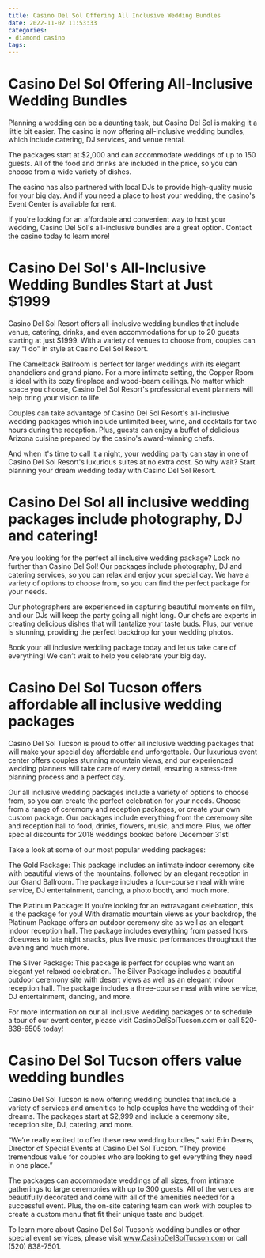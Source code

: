 ```yaml
---
title: Casino Del Sol Offering All Inclusive Wedding Bundles
date: 2022-11-02 11:53:33
categories:
- diamond casino
tags:
---
```



#  Casino Del Sol Offering All-Inclusive Wedding Bundles

Planning a wedding can be a daunting task, but Casino Del Sol is making it a little bit easier. The casino is now offering all-inclusive wedding bundles, which include catering, DJ services, and venue rental.

The packages start at $2,000 and can accommodate weddings of up to 150 guests. All of the food and drinks are included in the price, so you can choose from a wide variety of dishes.

The casino has also partnered with local DJs to provide high-quality music for your big day. And if you need a place to host your wedding, the casino's Event Center is available for rent.

If you're looking for an affordable and convenient way to host your wedding, Casino Del Sol's all-inclusive bundles are a great option. Contact the casino today to learn more!

#  Casino Del Sol's All-Inclusive Wedding Bundles Start at Just $1999

Casino Del Sol Resort offers all-inclusive wedding bundles that include venue, catering, drinks, and even accommodations for up to 20 guests starting at just $1999. With a variety of venues to choose from, couples can say "I do" in style at Casino Del Sol Resort.

The Camelback Ballroom is perfect for larger weddings with its elegant chandeliers and grand piano. For a more intimate setting, the Copper Room is ideal with its cozy fireplace and wood-beam ceilings. No matter which space you choose, Casino Del Sol Resort's professional event planners will help bring your vision to life.

Couples can take advantage of Casino Del Sol Resort's all-inclusive wedding packages which include unlimited beer, wine, and cocktails for two hours during the reception. Plus, guests can enjoy a buffet of delicious Arizona cuisine prepared by the casino's award-winning chefs.

And when it's time to call it a night, your wedding party can stay in one of Casino Del Sol Resort's luxurious suites at no extra cost. So why wait? Start planning your dream wedding today with Casino Del Sol Resort.

#  Casino Del Sol all inclusive wedding packages include photography, DJ and catering!

Are you looking for the perfect all inclusive wedding package? Look no further than Casino Del Sol! Our packages include photography, DJ and catering services, so you can relax and enjoy your special day. We have a variety of options to choose from, so you can find the perfect package for your needs.

Our photographers are experienced in capturing beautiful moments on film, and our DJs will keep the party going all night long. Our chefs are experts in creating delicious dishes that will tantalize your taste buds. Plus, our venue is stunning, providing the perfect backdrop for your wedding photos.

Book your all inclusive wedding package today and let us take care of everything! We can’t wait to help you celebrate your big day.

#  Casino Del Sol Tucson offers affordable all inclusive wedding packages

Casino Del Sol Tucson is proud to offer all inclusive wedding packages that will make your special day affordable and unforgettable. Our luxurious event center offers couples stunning mountain views, and our experienced wedding planners will take care of every detail, ensuring a stress-free planning process and a perfect day.

Our all inclusive wedding packages include a variety of options to choose from, so you can create the perfect celebration for your needs. Choose from a range of ceremony and reception packages, or create your own custom package. Our packages include everything from the ceremony site and reception hall to food, drinks, flowers, music, and more. Plus, we offer special discounts for 2018 weddings booked before December 31st!

Take a look at some of our most popular wedding packages:

The Gold Package: This package includes an intimate indoor ceremony site with beautiful views of the mountains, followed by an elegant reception in our Grand Ballroom. The package includes a four-course meal with wine service, DJ entertainment, dancing, a photo booth, and much more.

The Platinum Package: If you’re looking for an extravagant celebration, this is the package for you! With dramatic mountain views as your backdrop, the Platinum Package offers an outdoor ceremony site as well as an elegant indoor reception hall. The package includes everything from passed hors d’oeuvres to late night snacks, plus live music performances throughout the evening and much more.

The Silver Package: This package is perfect for couples who want an elegant yet relaxed celebration. The Silver Package includes a beautiful outdoor ceremony site with desert views as well as an elegant indoor reception hall. The package includes a three-course meal with wine service, DJ entertainment, dancing, and more.

For more information on our all inclusive wedding packages or to schedule a tour of our event center, please visit CasinoDelSolTucson.com or call 520-838-6505 today!

#  Casino Del Sol Tucson offers value wedding bundles

Casino Del Sol Tucson is now offering wedding bundles that include a variety of services and amenities to help couples have the wedding of their dreams. The packages start at $2,999 and include a ceremony site, reception site, DJ, catering, and more.

“We’re really excited to offer these new wedding bundles,” said Erin Deans, Director of Special Events at Casino Del Sol Tucson. “They provide tremendous value for couples who are looking to get everything they need in one place.”

The packages can accommodate weddings of all sizes, from intimate gatherings to large ceremonies with up to 300 guests. All of the venues are beautifully decorated and come with all of the amenities needed for a successful event. Plus, the on-site catering team can work with couples to create a custom menu that fit their unique taste and budget.

To learn more about Casino Del Sol Tucson’s wedding bundles or other special event services, please visit www.CasinoDelSolTucson.com or call (520) 838-7501.